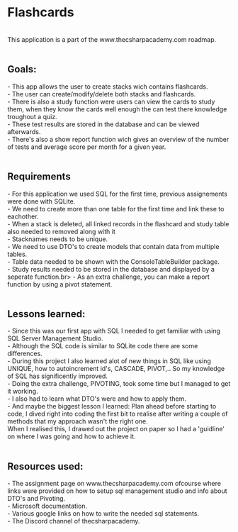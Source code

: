 <h1>Flashcards</h1>
<br>
This application is a part of the www.thecsharpacademy.com roadmap. <br>
<br>

<h2>Goals:</h2>
- This app allows the user to create stacks wich contains flashcards.<br>
- The user can create/modify/delete both stacks and flashcards.<br>
- There is also a study function were users can view the cards to study them, when they know the cards well enough the can test there knowledge troughout a quiz. <br>
- These test results are stored in the database and can be viewed afterwards.<br>
- There's also a show report function wich gives an overview of the number of tests and average score per month for a given year.<br>
<br>
<h2>Requirements</h2>
- For this application we used SQL for the first time, previous assignements were done with SQLite.<br>
- We need to create more than one table for the first time and link these to eachother.<br>
- When a stack is deleted, all linked records in the flashcard and study table also needed to removed along with it<br>
- Stacknames needs to be unique.<br>
- We need to use DTO's to create models that contain data from multiple tables.<br>
- Table data needed to be shown with the ConsoleTableBuilder package.<br>
- Study results needed to be stored in the database and displayed by a seperate function.br>
- As an extra challenge, you can make a report function by using a pivot statement.<br>
<br>
<h2>Lessons learned: </h2>
- Since this was our first app with SQL I needed to get familiar with using SQL Server Management Studio.<br>
- Although the SQL code is similar to SQLite code there are some differences.<br>
- During this project I also learned alot of new things in SQL like using UNIQUE, how to autoincrement id's, CASCADE, PIVOT,.. So my knowledge of SQL has significently improved.<br>
- Doing the extra challenge, PIVOTING, took some time but I managed to get it working.<br>
- I also had to learn what DTO's were and how to apply them.<br>
- And maybe the biggest lesson I learned: Plan ahead before starting to code, I dived right into coding the first bit to realise after writing a couple of methods that my approach wasn't the right one.<br>
When I realised this, I drawed out the project on paper so I had a 'guidline' on where I was going and how to achieve it.<br>
<br>
<h2>Resources used:</h2>
- The assignment page on www.thecsharpacademy.com ofcourse where links were provided on how to setup sql management studio and info about DTO's and Pivoting.<br>
- Microsoft documentation.<br>
- Various google links on how to write the needed sql statements.<br>
- The Discord channel of thecsharpacademy.


